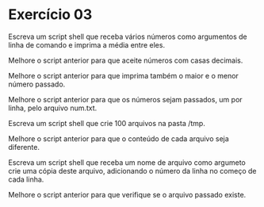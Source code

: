 # Exercício 03

Escreva um script shell que receba vários números como argumentos de linha de comando e imprima a média entre eles.

Melhore o script anterior para que aceite números com casas decimais.

Melhore o script anterior para que imprima também o maior e o menor número passado.

Melhore o script anterior para que os números sejam passados, um por linha, pelo arquivo num.txt.

Escreva um script shell que crie 100 arquivos na pasta /tmp.

Melhore o script anterior para que o conteúdo de cada arquivo seja diferente.

Escreva um script shell que receba um nome de arquivo como argumeto crie uma cópia deste arquivo, adicionando o número da linha no começo de cada linha.

Melhore o script anterior para que verifique se o arquivo passado existe.
